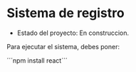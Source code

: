 <h1>Sistema de registro</h1>

- Estado del proyecto: En construccion.

Para ejecutar el sistema, debes poner:

´´´npm install react´´´
